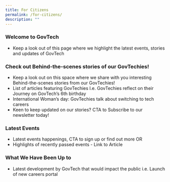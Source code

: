```yaml
---
title: For Citizens
permalink: /for-citizens/
description: ""
---
```

### **Welcome to GovTech**

* Keep a look out of this page where we highlight the latest events, stories and updates of GovTech

### **Check out Behind-the-scenes stories of our GovTechies!**
* Keep a look out on this space where we share with you interesting Behind-the-scenes stories from our GovTechies! 
* List of articles featuring GovTechies I.e. GovTechies reflect on their Journey on GovTech’s 6th birthday
* International Woman’s day: GovTechies talk about switching to tech careers 
* Keen to keep updated on our stories? CTA to Subscribe to our newsletter today!

### **Latest Events**
* Latest events happenings, CTA to sign up or find out more OR 
* Highlights of recently passed events - Link to Article

### **What We Have Been Up to**
* Latest development by GovTech that would impact the public i.e. Launch of new careers portal